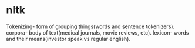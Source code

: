 # nltk
Tokenizing- form of grouping things(words and sentence tokenizers). 
corpora- body of text(medical journals, movie reviews, etc). 
lexicon- words and their means(investor speak vs regular english). 
